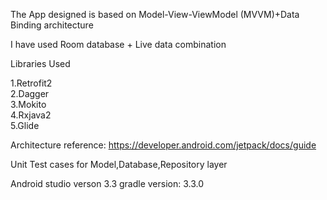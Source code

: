 The App designed is based on Model-View-ViewModel (MVVM)+Data Binding architecture

I have used Room database + Live data combination

Libraries Used

1.Retrofit2<br />
2.Dagger<br />
3.Mokito<br />
4.Rxjava2<br />
5.Glide<br />

Architecture reference: https://developer.android.com/jetpack/docs/guide

Unit Test cases for Model,Database,Repository layer

Android studio verson 3.3
gradle version: 3.3.0

